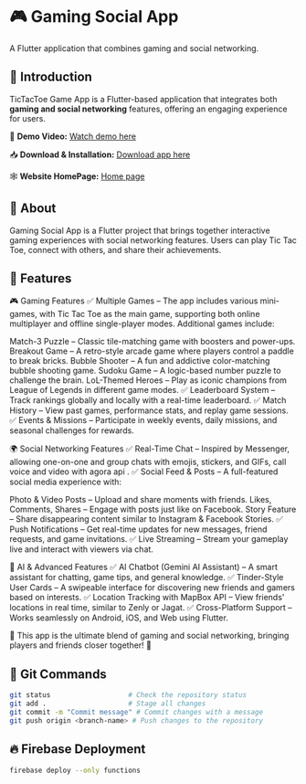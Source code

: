 # 🎮 Gaming Social App
A Flutter application that combines gaming and social networking.

## 📝 Introduction
TicTacToe Game App is a Flutter-based application that integrates both **gaming and social networking** features, offering an engaging experience for users.

🎥 **Demo Video:** [Watch demo here](https://github.com/DinhVanMy/tic_tac_toe_legends_app/issues/1#issue-2845405867)

📥 **Download & Installation:** [Download app here](https://www.mediafire.com/file/u30pxl0atme38xd/Gaming_social_app_1-0-1.apk/file)

🕸️ **Website HomePage:** [Home page](https://sites.google.com/view/gaming-social-app/trang-ch%E1%BB%A7)

## 📝 About

Gaming Social App is a Flutter project that brings together interactive gaming experiences with social networking features. Users can play Tic Tac Toe, connect with others, and share their achievements.

## 📌 Features
🎮 Gaming Features
✅ Multiple Games – The app includes various mini-games, with Tic Tac Toe as the main game, supporting both online multiplayer and offline single-player modes. Additional games include:

Match-3 Puzzle – Classic tile-matching game with boosters and power-ups.
Breakout Game – A retro-style arcade game where players control a paddle to break bricks.
Bubble Shooter – A fun and addictive color-matching bubble shooting game.
Sudoku Game – A logic-based number puzzle to challenge the brain.
LoL-Themed Heroes – Play as iconic champions from League of Legends in different game modes.
✅ Leaderboard System – Track rankings globally and locally with a real-time leaderboard.
✅ Match History – View past games, performance stats, and replay game sessions.
✅ Events & Missions – Participate in weekly events, daily missions, and seasonal challenges for rewards.

🌍 Social Networking Features
✅ Real-Time Chat – Inspired by Messenger, allowing one-on-one and group chats with emojis, stickers, and GIFs, call voice and video with agora api .
✅ Social Feed & Posts – A full-featured social media experience with:

Photo & Video Posts – Upload and share moments with friends.
Likes, Comments, Shares – Engage with posts just like on Facebook.
Story Feature – Share disappearing content similar to Instagram & Facebook Stories.
✅ Push Notifications – Get real-time updates for new messages, friend requests, and game invitations.
✅ Live Streaming – Stream your gameplay live and interact with viewers via chat.

🤖 AI & Advanced Features
✅ AI Chatbot (Gemini AI Assistant) – A smart assistant for chatting, game tips, and general knowledge.
✅ Tinder-Style User Cards – A swipeable interface for discovering new friends and gamers based on interests.
✅ Location Tracking with MapBox API – View friends' locations in real time, similar to Zenly or Jagat.
✅ Cross-Platform Support – Works seamlessly on Android, iOS, and Web using Flutter.

📌 This app is the ultimate blend of gaming and social networking, bringing players and friends closer together! 🚀

## 🚀 Git Commands

```sh
git status                   # Check the repository status
git add .                    # Stage all changes
git commit -m "Commit message" # Commit changes with a message
git push origin <branch-name> # Push changes to the repository
```

## 🔥 Firebase Deployment

```sh
firebase deploy --only functions
```

